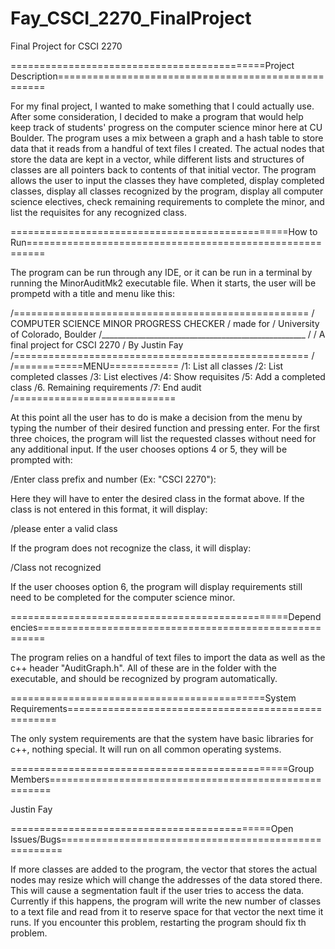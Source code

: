 # Fay_CSCI_2270_FinalProject
Final Project for CSCI 2270

============================================Project Description====================================================

For my final project, I wanted to make something that I could actually use. After some consideration, I decided to make a program that would help keep track of students' progress on the computer science minor here at CU Boulder. The program uses a mix between a graph and a hash table to store data that it reads from a handful of text files I created. The actual nodes that store the data are kept in a vector, while different lists and structures of classes are all pointers back to contents of that initial vector. The program allows the user to input the classes they have completed, display completed classes, display all classes recognized by the program, display all computer science electives, check remaining requirements to complete the minor, and list the requisites for any recognized class.

================================================How to Run=========================================================

The program can be run through any IDE, or it can be run in a terminal by running the MinorAuditMk2 executable file. When it starts, the user will be prompetd with a title and menu like this:

/===================================================
/      COMPUTER SCIENCE MINOR PROGRESS CHECKER
/                      made for
/           University of Colorado, Boulder
/___________________________________________________
/
/            A final project for CSCI 2270
/                    By Justin Fay
/===================================================
/
/============MENU============
/1: List all classes
/2: List completed classes
/3: List electives
/4: Show requisites
/5: Add a completed class
/6. Remaining requirements
/7: End audit
/============================

At this point all the user has to do is make a decision from the menu by typing the number of their desired function and pressing enter. For the first three choices, the program will list the requested classes without need for any additional input.
If the user chooses options 4 or 5, they will be prompted with:

/Enter class prefix and number (Ex: "CSCI 2270"):

Here they will have to enter the desired class in the format above. If the class is not entered in this format, it will display:

/please enter a valid class

If the program does not recognize the class, it will display:

/Class not recognized

If the user chooses option 6, the program will display requirements still need to be completed for the computer science minor.

================================================Dependencies=======================================================

The program relies on a handful of text files to import the data as well as the c++ header "AuditGraph.h". All of these are in the folder with the executable, and should be recognized by program automatically.

============================================System Requirements====================================================

The only system requirements are that the system have basic libraries for c++, nothing special. It will run on all common operating systems.

================================================Group Members======================================================

Justin Fay

=============================================Open Issues/Bugs======================================================

If more classes are added to the program, the vector that stores the actual nodes may resize which will change the addresses of the data stored there. This will cause a segmentation fault if the user tries to access the data. Currently if this happens, the program will write the new number of classes to a text file and read from it to reserve space for that vector the next time it runs. If you encounter this problem, restarting the program should fix th problem.